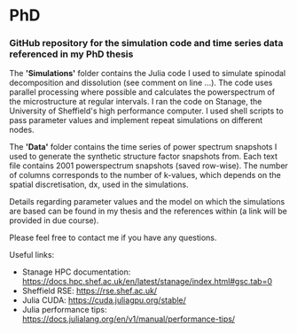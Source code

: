 # PhD

### GitHub repository for the simulation code and time series data referenced in my PhD thesis 

The **'Simulations'** folder contains the Julia code I used to simulate spinodal decomposition and dissolution (see comment on line ...). 
The code uses parallel processing where possible and calculates the powerspectrum of the microstructure at regular intervals. 
I ran the code on Stanage, the University of Sheffield's high performance computer. I used shell scripts to pass parameter values and implement repeat simulations on different nodes. 

The **'Data'** folder contains the time series of power spectrum snapshots I used to generate the synthetic structure factor snapshots from. 
Each text file contains 2001 powerspectrum snapshots (saved row-wise). The number of columns corresponds to the number of k-values, which depends on the spatial discretisation, dx, used in the simulations. 

Details regarding parameter values and the model on which the simulations are based can be found in my thesis and the references within (a link will be provided in due course). 

Please feel free to contact me if you have any questions.

Useful links:
- Stanage HPC documentation: https://docs.hpc.shef.ac.uk/en/latest/stanage/index.html#gsc.tab=0
- Sheffield RSE: https://rse.shef.ac.uk/
- Julia CUDA: https://cuda.juliagpu.org/stable/
- Julia performance tips: https://docs.julialang.org/en/v1/manual/performance-tips/

